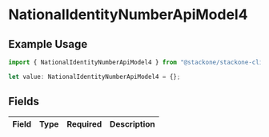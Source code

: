 # NationalIdentityNumberApiModel4

## Example Usage

```typescript
import { NationalIdentityNumberApiModel4 } from "@stackone/stackone-client-ts/sdk/models/shared";

let value: NationalIdentityNumberApiModel4 = {};
```

## Fields

| Field       | Type        | Required    | Description |
| ----------- | ----------- | ----------- | ----------- |